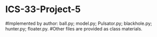 # ICS-33-Project-5
#Implemented by author: ball.py; model.py; Pulsator.py; blackhole.py; hunter.py; floater.py.
#Other files are provided as class materials.
